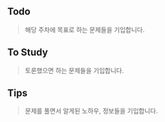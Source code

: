 ## Todo
> 해당 주차에 목표로 하는 문제들을 기입합니다.

## To Study
> 토론했으면 하는 문제들을 기입합니다.

## Tips
> 문제를 풀면서 알게된 노하우, 정보들을 기입합니다.
